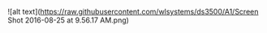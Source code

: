 ![alt text](https://raw.githubusercontent.com/wlsystems/ds3500/A1/Screen Shot 2016-08-25 at 9.56.17 AM.png)
